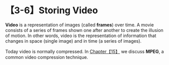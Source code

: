 # 【3-6】Storing Video

**Video** is a representation of images (called **frames**) over time. A movie consists of a series of frames shown one after another to create the illusion of motion. In other words, video is the representation of information that changes in space (single image) and in time (a series of images).

Today video is normally compressed. In [Chapter【15】][] we discuss **MPEG**, a common video compression technique.

[Chapter【15】]: /資訊工程/計算機概論/ch15/【15】data-compression#video-compressionmpeg-encoding
